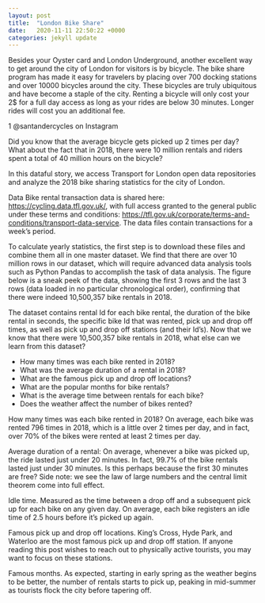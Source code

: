 ```yaml
---
layout: post
title:  "London Bike Share"
date:   2020-11-11 22:50:22 +0000
categories: jekyll update
---
```


Besides your Oyster card and London Underground, another excellent way to get around the city of London for visitors is by bicycle. The bike share program has made it easy for travelers by placing over 700 docking stations and over 10000 bicycles around the city. These bicycles are truly ubiquitous and have become a staple of the city. Renting a bicycle will only cost your 2$ for a full day access as long as your rides are below 30 minutes. Longer rides will cost you an additional fee. 

 
1 @santandercycles on Instagram

Did you know that the average bicycle gets picked up 2 times per day? What about the fact that in 2018, there were 10 million rentals and riders spent a total of 40 million hours on the bicycle? 

In this dataful story, we access Transport for London open data repositories and analyze the 2018 bike sharing statistics for the city of London. 

Data
Bike rental transaction data is shared here:  https://cycling.data.tfl.gov.uk/, with full access granted to the general public under these terms and conditions: https://tfl.gov.uk/corporate/terms-and-conditions/transport-data-service. The data files contain transactions for a week’s period. 
 

To calculate yearly statistics, the first step is to download these files and combine them all in one master dataset. We find that there are over 10 million rows in our dataset, which will require advanced data analysis tools such as Python Pandas to accomplish the task of data analysis. 
The figure below is a sneak peek of the data, showing the first 3 rows and the last 3 rows (data loaded in no particular chronological order), confirming that there were indeed 10,500,357 bike rentals in 2018. 

 
The dataset contains rental Id for each bike rental, the duration of the bike rental in seconds, the specific bike Id that was rented, pick up and drop off times, as well as pick up and drop off stations (and their Id’s). 
Now that we know that there were 10,500,357 bike rentals in 2018, what else can we learn from this dataset? 
-	How many times was each bike rented in 2018?
-	What was the average duration of a rental in 2018?
-	What are the famous pick up and drop off locations?
-	What are the popular months for bike rentals?
-	What is the average time between rentals for each bike?
-	Does the weather affect the number of bikes rented?


How many times was each bike rented in 2018?
On average, each bike was rented 796 times in 2018, which is a little over 2 times per day, and in fact, over 70% of the bikes were rented at least 2 times per day.

 

Average duration of a rental:
On average, whenever a bike was picked up, the ride lasted just under 20 minutes. In fact, 99.7% of the bike rentals lasted just under 30 minutes. Is this perhaps because the first 30 minutes are free? Side note: we see the law of large numbers and the central limit theorem come into full effect.
 

Idle time.
Measured as the time between a drop off and a subsequent pick up for each bike on any given day. On average, each bike registers an idle time of 2.5 hours before it’s picked up again.  

 




Famous pick up and drop off locations. King’s Cross, Hyde Park, and Waterloo are the most famous pick up and drop off station. If anyone reading this post wishes to reach out to physically active tourists, you may want to focus on these stations. 

  


Famous months.
As expected, starting in early spring as the weather begins to be better, the number of rentals starts to pick up, peaking in mid-summer as tourists flock the city before tapering off. 

 
